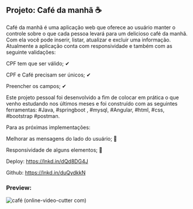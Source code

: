 

## Projeto: Café da manhã ☕

Café da manhã é uma aplicação web que oferece ao usuário manter o controle sobre o que cada pessoa levará para um delicioso café da manhã. Com ela você pode inserir, listar, atualizar e excluir uma informação.  Atualmente a aplicação conta com responsividade e também com as seguinte validações: 

CPF tem que ser válido;  ✔

CPF e Café precisam ser únicos; ✔

Preencher os campos; ✔

Este projeto pessoal foi desenvolvido a fim de colocar em prática o que venho estudando nos últimos meses e foi construído com as seguintes ferramentas: #Java, #springboot , #mysql, #Angular, #html, #css, #bootstrap #postman. 

Para as próximas implementações:

Melhorar as mensagens do lado do usuário; 🚧

Responsividade de alguns elementos; 🚧

Deploy: https://lnkd.in/dQd8DG4J

Github:  https://lnkd.in/duQydkkN

### Preview:

![café (online-video-cutter com)](https://user-images.githubusercontent.com/80595156/145861464-d6fb1f23-b441-42f7-8c1e-aecde1ff38c2.gif)
